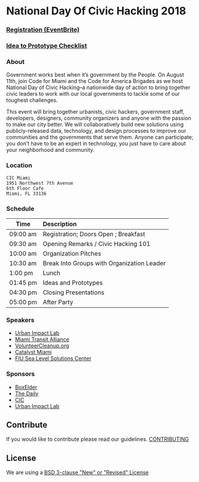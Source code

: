 # National Day Of Civic Hacking 2018

### [Registration (EventBrite)](https://www.eventbrite.com/e/national-day-of-civic-hacking-2018-code-for-miami-tickets-47450617073)

### [Idea to Prototype Checklist](https://tinyurl.com/codeformiami)

### About

Government works best when it’s government by the People. On August 11th, join Code for Miami and the
Code for America Brigades as we host National Day of Civic Hacking–a nationwide day of action to bring together
civic leaders to work with our local governments to tackle some of our toughest challenges.

This event will bring together urbanists, civic hackers, government staff, developers, designers, community organizers
and anyone with the passion to make our city better. We will collaboratively build new solutions using
publicly-released data, technology, and design processes to improve our communities and the governments that serve them.
Anyone can participate; you don’t have to be an expert in technology, you just have to care about your neighborhood and community.

### Location

```
CIC Miami
1951 Northwest 7th Avenue
6th Floor Cafe
Miami, FL 33136
```

### Schedule

| Time         | Description
| ------------ |:-------------
| 09:00 am     | Registration; Doors Open ; Breakfast 
| 09:30 am     | Opening Remarks / Civic Hacking 101
| 10:00 am     | Organization Pitches 
| 10:30 am     | Break Into Groups with Organization Leader
| 1:00 pm     | Lunch
| 01:45 pm     | Ideas and Prototypes
| 04:30 pm     | Closing Presentations
| 05:00 pm     | After Party

### Speakers

- [Urban Impact Lab](http://www.urbanimpactlab.com/)
- [Miami Transit Alliance](https://transitalliance.miami/)
- [VolunteerCleanup.org](http://www.volunteercleanup.org/)
- [Catalyst Miami](https://catalystmiami.org/)
- [FIU Sea Level Solutions Center](https://slsc.fiu.edu/)

### Sponsors

- [BoxElder](http://www.bxldr.com)
- [The Daily](http://www.thedailyfood.co/)
- [CIC](https://cic.com/miami/)
- [Urban Impact Lab](http://www.urbanimpactlab.com/)

## Contribute
If you would like to contribute please read our guidelines. [CONTRIBUTING](CONTRIBUTING.md)

## License

We are using a [BSD 3-clause "New" or "Revised" License](LICENSE.md)
